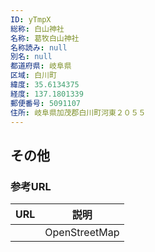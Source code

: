 ```yaml
---
ID: yTmpX
総称: 白山神社
名称: 葛牧白山神社
名称読み: null
別名: null
都道府県: 岐阜県
区域: 白川町
緯度: 35.6134375
経度: 137.1801339
郵便番号: 5091107
住所: 岐阜県加茂郡白川町河東２０５５
---
```


## その他

### 参考URL

| URL | 説明          |
| --- | ------------- |
|     | OpenStreetMap |
